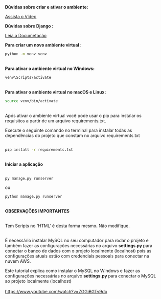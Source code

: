 
<strong> Dúvidas sobre criar e ativar o ambiente: </strong>

[Assista o Vídeo](https://youtu.be/8eWQNNtBsYs)

<strong> Dúvidas sobre Django : </strong>

[Leia a Documetação](https://docs.djangoproject.com/en/4.2/)


<strong> Para criar um novo ambiente virtual : </strong>
```bash	
python -m venv venv
```


<br><strong> Para ativar o ambiente virtual no Windows: </strong>
```bash	
venv\Scripts\activate
```


<br><strong> Para ativar o ambiente virtual no macOS e Linux: </strong>
```bash
source venv/bin/activate 
```

<br>
Após ativar o ambiente virtual você pode usar o pip para instalar os requisitos a partir de um arquivo requirements.txt. 

Execute o seguinte comando no terminal para instalar todas as dependências do projeto que constam no arquivo requirements.txt
<br><br>
```bash
pip install -r requirements.txt
```


<br><strong> Iniciar a aplicação </strong><br><br>
```bash
py manage.py runserver
```
ou 
```bash
python manage.py runserver
```

<br><strong> OBSERVAÇÕES IMPORTANTES </strong><br><br>

Tem Scripts no 'HTML'  é desta forma mesmo.
Não modifique.<br><br>


É necessário instalar MySQL no seu computador para rodar o projeto e também fazer as configurações necessárias no arquivo <strong> settings.py </strong> para conectar o banco de dados com o projeto localmente (localhost) pois as configurações atuais estão com credenciais pessoais para  conectar na nuvem AWS.

Este tutorial explica como instalar o MySQL no Windows e fazer as configurações necessárias no arquivo <strong> settings.py </strong> para conectar o MySQL ao projeto localmente (localhost)<br><br>
https://www.youtube.com/watch?v=ZGGiBGTv9do

